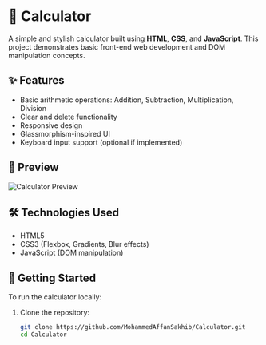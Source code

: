 # 🧮 Calculator

A simple and stylish calculator built using **HTML**, **CSS**, and **JavaScript**. This project demonstrates basic front-end web development and DOM manipulation concepts.

## ✨ Features

- Basic arithmetic operations: Addition, Subtraction, Multiplication, Division
- Clear and delete functionality
- Responsive design
- Glassmorphism-inspired UI
- Keyboard input support (optional if implemented)

## 📸 Preview

![Calculator Preview](preview.png) <!-- Replace with your actual screenshot file if available -->

## 🛠️ Technologies Used

- HTML5
- CSS3 (Flexbox, Gradients, Blur effects)
- JavaScript (DOM manipulation)

## 🚀 Getting Started

To run the calculator locally:

1. Clone the repository:

   ```bash
   git clone https://github.com/MohammedAffanSakhib/Calculator.git
   cd Calculator
